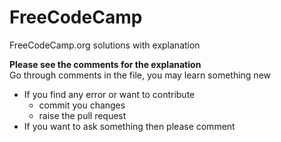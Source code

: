 # FreeCodeCamp
FreeCodeCamp.org solutions with explanation
  
**Please see the comments for the explanation**  
Go through comments in the file, you may learn something new  
  
- If you find any error or want to contribute
    - commit you changes
    - raise the pull request
- If you want to ask something then please comment